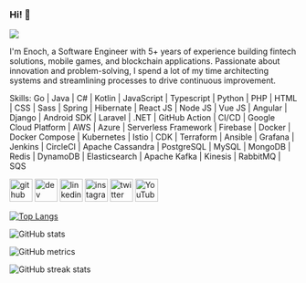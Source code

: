 ### Hi! 👋
![](https://pbs.twimg.com/profile_banners/3382152664/1657541875/1500x500)

I'm Enoch, a Software Engineer with 5+ years of experience building fintech solutions, mobile games, and blockchain applications. Passionate about innovation and problem-solving, I spend a lot of my time architecting systems and streamlining processes to drive continuous improvement.

Skills: Go | Java | C# | Kotlin | JavaScript | Typescript | Python | PHP | HTML | CSS | Sass | Spring | Hibernate | React JS | Node JS | Vue JS | Angular | Django | Android SDK | Laravel | .NET | GitHub Action | CI/CD | Google Cloud Platform | AWS | Azure | Serverless Framework | Firebase | Docker | Docker Compose | Kubernetes | Istio | CDK | Terraform | Ansible | Grafana | Jenkins | CircleCI | Apache Cassandra | PostgreSQL | MySQL | MongoDB | Redis | DynamoDB | Elasticsearch | Apache Kafka | Kinesis | RabbitMQ | SQS



[<img src='https://cdn.jsdelivr.net/npm/simple-icons@3.0.1/icons/github.svg' alt='github' height='40'>](https://github.com/https://github.com/Aduraline)  [<img src='https://cdn.jsdelivr.net/npm/simple-icons@3.0.1/icons/hashnode.svg' alt='dev' height='40'>](https://hashnode.com/@thatsametechguy)  [<img src='https://cdn.jsdelivr.net/npm/simple-icons@3.0.1/icons/linkedin.svg' alt='linkedin' height='40'>](https://www.linkedin.com/in/https://www.linkedin.com/in/thatsametechguy//)  [<img src='https://cdn.jsdelivr.net/npm/simple-icons@3.0.1/icons/instagram.svg' alt='instagram' height='40'>](https://www.instagram.com/https://www.instagram.com/thatsametechguy//)  [<img src='https://cdn.jsdelivr.net/npm/simple-icons@3.0.1/icons/twitter.svg' alt='twitter' height='40'>](https://twitter.com/https://twitter.com/thatsametechguy)  [<img src='https://cdn.jsdelivr.net/npm/simple-icons@3.0.1/icons/youtube.svg' alt='YouTube' height='40'>](https://www.youtube.com/channel/https://www.youtube.com/channel/UCmJwoz1TWaBCB6Zy_rOxXmQ)  

[![Top Langs](https://github-readme-stats.vercel.app/api/top-langs/?username=https://github.com/Aduraline)](https://github.com/anuraghazra/github-readme-stats)

![GitHub stats](https://github-readme-stats.vercel.app/api?username=https://github.com/Aduraline&show_icons=true&count_private=true)  

![GitHub metrics](https://metrics.lecoq.io/https://github.com/Aduraline)  

![GitHub streak stats](https://streak-stats.demolab.com/?user=https://github.com/Aduraline)  

